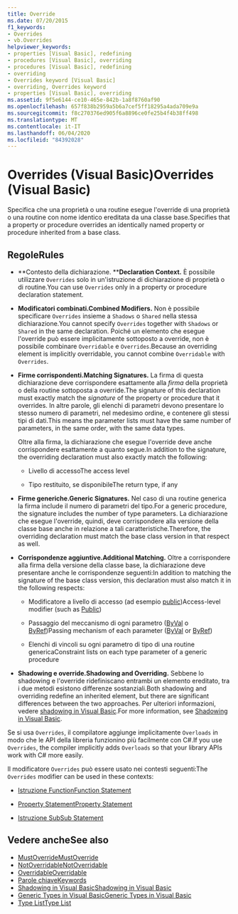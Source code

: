 ```yaml
---
title: Override
ms.date: 07/20/2015
f1_keywords:
- Overrides
- vb.Overrides
helpviewer_keywords:
- properties [Visual Basic], redefining
- procedures [Visual Basic], overriding
- procedures [Visual Basic], redefining
- overriding
- Overrides keyword [Visual Basic]
- overriding, Overrides keyword
- properties [Visual Basic], overriding
ms.assetid: 9f5e6144-ce10-465e-842b-1a8f8760af90
ms.openlocfilehash: 657f838b2959a5b6a7cef5ff18295a4ada709e9a
ms.sourcegitcommit: f8c270376ed905f6a8896ce0fe25b4f4b38ff498
ms.translationtype: MT
ms.contentlocale: it-IT
ms.lasthandoff: 06/04/2020
ms.locfileid: "84392028"
---
```

# <a name="overrides-visual-basic"></a><span data-ttu-id="7498e-102">Overrides (Visual Basic)</span><span class="sxs-lookup"><span data-stu-id="7498e-102">Overrides (Visual Basic)</span></span>

<span data-ttu-id="7498e-103">Specifica che una proprietà o una routine esegue l'override di una proprietà o una routine con nome identico ereditata da una classe base.</span><span class="sxs-lookup"><span data-stu-id="7498e-103">Specifies that a property or procedure overrides an identically named property or procedure inherited from a base class.</span></span>

## <a name="rules"></a><span data-ttu-id="7498e-104">Regole</span><span class="sxs-lookup"><span data-stu-id="7498e-104">Rules</span></span>

- <span data-ttu-id="7498e-105">\*\*Contesto della dichiarazione. \*\*</span><span class="sxs-lookup"><span data-stu-id="7498e-105">**Declaration Context.**</span></span> <span data-ttu-id="7498e-106">È possibile utilizzare `Overrides` solo in un'istruzione di dichiarazione di proprietà o di routine.</span><span class="sxs-lookup"><span data-stu-id="7498e-106">You can use `Overrides` only in a property or procedure declaration statement.</span></span>

- <span data-ttu-id="7498e-107">**Modificatori combinati.**</span><span class="sxs-lookup"><span data-stu-id="7498e-107">**Combined Modifiers.**</span></span> <span data-ttu-id="7498e-108">Non è possibile specificare `Overrides` insieme a `Shadows` o `Shared` nella stessa dichiarazione.</span><span class="sxs-lookup"><span data-stu-id="7498e-108">You cannot specify `Overrides` together with `Shadows` or `Shared` in the same declaration.</span></span> <span data-ttu-id="7498e-109">Poiché un elemento che esegue l'override può essere implicitamente sottoposto a override, non è possibile combinare `Overridable` e `Overrides`.</span><span class="sxs-lookup"><span data-stu-id="7498e-109">Because an overriding element is implicitly overridable, you cannot combine `Overridable` with `Overrides`.</span></span>

- <span data-ttu-id="7498e-110">**Firme corrispondenti.**</span><span class="sxs-lookup"><span data-stu-id="7498e-110">**Matching Signatures.**</span></span> <span data-ttu-id="7498e-111">La firma di questa dichiarazione deve corrispondere esattamente alla *firma* della proprietà o della routine sottoposta a override.</span><span class="sxs-lookup"><span data-stu-id="7498e-111">The signature of this declaration must exactly match the *signature* of the property or procedure that it overrides.</span></span> <span data-ttu-id="7498e-112">In altre parole, gli elenchi di parametri devono presentare lo stesso numero di parametri, nel medesimo ordine, e contenere gli stessi tipi di dati.</span><span class="sxs-lookup"><span data-stu-id="7498e-112">This means the parameter lists must have the same number of parameters, in the same order, with the same data types.</span></span>

  <span data-ttu-id="7498e-113">Oltre alla firma, la dichiarazione che esegue l'override deve anche corrispondere esattamente a quanto segue.</span><span class="sxs-lookup"><span data-stu-id="7498e-113">In addition to the signature, the overriding declaration must also exactly match the following:</span></span>

  - <span data-ttu-id="7498e-114">Livello di accesso</span><span class="sxs-lookup"><span data-stu-id="7498e-114">The access level</span></span>

  - <span data-ttu-id="7498e-115">Tipo restituito, se disponibile</span><span class="sxs-lookup"><span data-stu-id="7498e-115">The return type, if any</span></span>

- <span data-ttu-id="7498e-116">**Firme generiche.**</span><span class="sxs-lookup"><span data-stu-id="7498e-116">**Generic Signatures.**</span></span> <span data-ttu-id="7498e-117">Nel caso di una routine generica la firma include il numero di parametri del tipo.</span><span class="sxs-lookup"><span data-stu-id="7498e-117">For a generic procedure, the signature includes the number of type parameters.</span></span> <span data-ttu-id="7498e-118">La dichiarazione che esegue l'override, quindi, deve corrispondere alla versione della classe base anche in relazione a tali caratteristiche.</span><span class="sxs-lookup"><span data-stu-id="7498e-118">Therefore, the overriding declaration must match the base class version in that respect as well.</span></span>

- <span data-ttu-id="7498e-119">**Corrispondenze aggiuntive.**</span><span class="sxs-lookup"><span data-stu-id="7498e-119">**Additional Matching.**</span></span> <span data-ttu-id="7498e-120">Oltre a corrispondere alla firma della versione della classe base, la dichiarazione deve presentare anche le corrispondenze seguenti:</span><span class="sxs-lookup"><span data-stu-id="7498e-120">In addition to matching the signature of the base class version, this declaration must also match it in the following respects:</span></span>

  - <span data-ttu-id="7498e-121">Modificatore a livello di accesso (ad esempio [public](public.md))</span><span class="sxs-lookup"><span data-stu-id="7498e-121">Access-level modifier (such as [Public](public.md))</span></span>

  - <span data-ttu-id="7498e-122">Passaggio del meccanismo di ogni parametro ([ByVal](byval.md) o [ByRef](byref.md))</span><span class="sxs-lookup"><span data-stu-id="7498e-122">Passing mechanism of each parameter ([ByVal](byval.md) or [ByRef](byref.md))</span></span>

  - <span data-ttu-id="7498e-123">Elenchi di vincoli su ogni parametro di tipo di una routine generica</span><span class="sxs-lookup"><span data-stu-id="7498e-123">Constraint lists on each type parameter of a generic procedure</span></span>

- <span data-ttu-id="7498e-124">**Shadowing e override.**</span><span class="sxs-lookup"><span data-stu-id="7498e-124">**Shadowing and Overriding.**</span></span> <span data-ttu-id="7498e-125">Sebbene lo shadowing e l'override ridefiniscano entrambi un elemento ereditato, tra i due metodi esistono differenze sostanziali.</span><span class="sxs-lookup"><span data-stu-id="7498e-125">Both shadowing and overriding redefine an inherited element, but there are significant differences between the two approaches.</span></span> <span data-ttu-id="7498e-126">Per ulteriori informazioni, vedere [shadowing in Visual Basic](../../programming-guide/language-features/declared-elements/shadowing.md).</span><span class="sxs-lookup"><span data-stu-id="7498e-126">For more information, see [Shadowing in Visual Basic](../../programming-guide/language-features/declared-elements/shadowing.md).</span></span>

<span data-ttu-id="7498e-127">Se si usa `Overrides`, il compilatore aggiunge implicitamente `Overloads` in modo che le API della libreria funzionino più facilmente con C#.</span><span class="sxs-lookup"><span data-stu-id="7498e-127">If you use `Overrides`, the compiler implicitly adds `Overloads` so that your library APIs work with C# more easily.</span></span>

<span data-ttu-id="7498e-128">Il modificatore `Overrides` può essere usato nei contesti seguenti:</span><span class="sxs-lookup"><span data-stu-id="7498e-128">The `Overrides` modifier can be used in these contexts:</span></span>

- [<span data-ttu-id="7498e-129">Istruzione Function</span><span class="sxs-lookup"><span data-stu-id="7498e-129">Function Statement</span></span>](../statements/function-statement.md)

- [<span data-ttu-id="7498e-130">Property Statement</span><span class="sxs-lookup"><span data-stu-id="7498e-130">Property Statement</span></span>](../statements/property-statement.md)

- [<span data-ttu-id="7498e-131">Istruzione Sub</span><span class="sxs-lookup"><span data-stu-id="7498e-131">Sub Statement</span></span>](../statements/sub-statement.md)

## <a name="see-also"></a><span data-ttu-id="7498e-132">Vedere anche</span><span class="sxs-lookup"><span data-stu-id="7498e-132">See also</span></span>

- [<span data-ttu-id="7498e-133">MustOverride</span><span class="sxs-lookup"><span data-stu-id="7498e-133">MustOverride</span></span>](mustoverride.md)
- [<span data-ttu-id="7498e-134">NotOverridable</span><span class="sxs-lookup"><span data-stu-id="7498e-134">NotOverridable</span></span>](notoverridable.md)
- [<span data-ttu-id="7498e-135">Overridable</span><span class="sxs-lookup"><span data-stu-id="7498e-135">Overridable</span></span>](overridable.md)
- [<span data-ttu-id="7498e-136">Parole chiave</span><span class="sxs-lookup"><span data-stu-id="7498e-136">Keywords</span></span>](../keywords/index.md)
- [<span data-ttu-id="7498e-137">Shadowing in Visual Basic</span><span class="sxs-lookup"><span data-stu-id="7498e-137">Shadowing in Visual Basic</span></span>](../../programming-guide/language-features/declared-elements/shadowing.md)
- [<span data-ttu-id="7498e-138">Generic Types in Visual Basic</span><span class="sxs-lookup"><span data-stu-id="7498e-138">Generic Types in Visual Basic</span></span>](../../programming-guide/language-features/data-types/generic-types.md)
- [<span data-ttu-id="7498e-139">Type List</span><span class="sxs-lookup"><span data-stu-id="7498e-139">Type List</span></span>](../statements/type-list.md)
